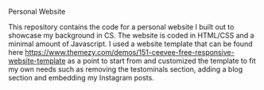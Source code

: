 Personal Website

This repository contains the code for a personal website I built out to showcase my background in CS. The
website is coded in HTML/CSS and a minimal amount of Javascript. I used a website template that can be 
found here https://www.themezy.com/demos/151-ceevee-free-responsive-website-template as a point to start
from and customized the template to fit my own needs such as removing the testominals section, adding a 
blog section and embedding my Instagram posts. 
